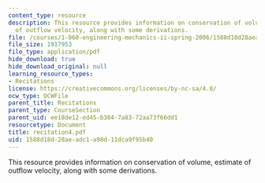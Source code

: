 ```yaml
---
content_type: resource
description: This resource provides information on conservation of volume, estimate
  of outflow velocity, along with some derivations.
file: /courses/1-060-engineering-mechanics-ii-spring-2006/1588d18d28aeadc1a98d11dca9f95b40_recitation4.pdf
file_size: 1917953
file_type: application/pdf
hide_download: true
hide_download_original: null
learning_resource_types:
- Recitations
license: https://creativecommons.org/licenses/by-nc-sa/4.0/
ocw_type: OCWFile
parent_title: Recitations
parent_type: CourseSection
parent_uid: ee18de12-ed45-b384-7a83-72aa73f66dd1
resourcetype: Document
title: recitation4.pdf
uid: 1588d18d-28ae-adc1-a98d-11dca9f95b40
---
```

This resource provides information on conservation of volume, estimate of outflow velocity, along with some derivations.